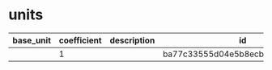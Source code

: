 # units
|base_unit|coefficient|description|id|is_error|name|
|--|--|--|--|--|--|
||1||ba77c33555d04e5b8ecbdeeadb3d5ac0|False|грамм|